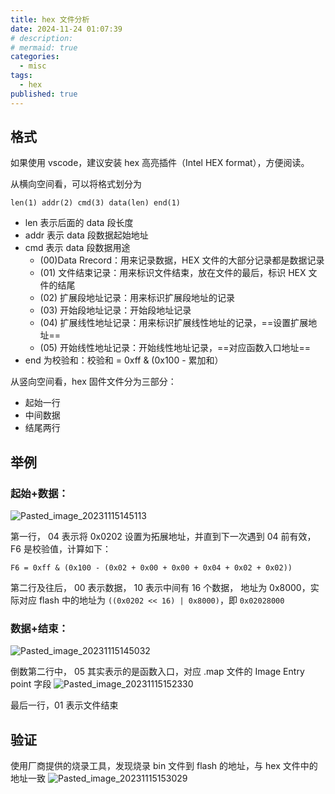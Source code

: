 ```yaml
---
title: hex 文件分析
date: 2024-11-24 01:07:39
# description: 
# mermaid: true
categories:
  - misc
tags:
  - hex
published: true
---
```


## 格式

如果使用 vscode，建议安装 hex 高亮插件（Intel HEX format），方便阅读。

从横向空间看，可以将格式划分为
```
len(1) addr(2) cmd(3) data(len) end(1)
```

* len 表示后面的 data 段长度
* addr 表示 data 段数据起始地址
* cmd 表示 data 段数据用途
    * (00)Data Rrecord：用来记录数据，HEX 文件的大部分记录都是数据记录
    * (01) 文件结束记录：用来标识文件结束，放在文件的最后，标识 HEX 文件的结尾
    * (02) 扩展段地址记录：用来标识扩展段地址的记录
    * (03) 开始段地址记录：开始段地址记录
    * (04) 扩展线性地址记录：用来标识扩展线性地址的记录，==设置扩展地址==
    * (05) 开始线性地址记录：开始线性地址记录，==对应函数入口地址==
* end 为校验和：校验和 = 0xff & (0x100 - 累加和）

从竖向空间看，hex 固件文件分为三部分：
* 起始一行
* 中间数据
* 结尾两行

## 举例

### 起始+数据：
![Pasted_image_20231115145113](https://cdn.jsdelivr.net/gh/24849748/PicBed/ob/Pasted_image_20231115145113.png)

第一行，
04 表示将 0x0202 设置为拓展地址，并直到下一次遇到 04 前有效，
F6 是校验值，计算如下：
```
F6 = 0xff & (0x100 - (0x02 + 0x00 + 0x00 + 0x04 + 0x02 + 0x02))
```

第二行及往后，
00 表示数据，
10 表示中间有 16 个数据，
地址为 0x8000，实际对应 flash 中的地址为 `((0x0202 << 16) | 0x8000)`，即 `0x02028000`

### 数据+结束：
![Pasted_image_20231115145032](https://cdn.jsdelivr.net/gh/24849748/PicBed/ob/Pasted_image_20231115145032.png)

倒数第二行中，
05 其实表示的是函数入口，对应 .map 文件的 Image Entry point 字段
![Pasted_image_20231115152330](https://cdn.jsdelivr.net/gh/24849748/PicBed/ob/Pasted_image_20231115152330.png)

最后一行，01 表示文件结束

## 验证

使用厂商提供的烧录工具，发现烧录 bin 文件到 flash 的地址，与 hex 文件中的地址一致
![Pasted_image_20231115153029](https://cdn.jsdelivr.net/gh/24849748/PicBed/ob/Pasted_image_20231115153029.png)
